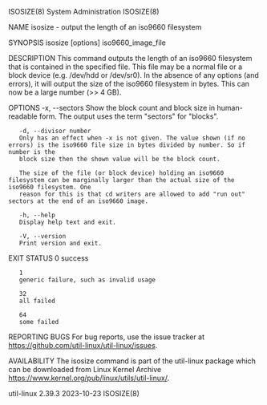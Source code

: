 ISOSIZE(8)							     System Administration							    ISOSIZE(8)

NAME
       isosize - output the length of an iso9660 filesystem

SYNOPSIS
       isosize [options] iso9660_image_file

DESCRIPTION
       This command outputs the length of an iso9660 filesystem that is contained in the specified file. This file may be a normal file or a block device
       (e.g. /dev/hdd or /dev/sr0). In the absence of any options (and errors), it will output the size of the iso9660 filesystem in bytes. This can now be a
       large number (>> 4 GB).

OPTIONS
       -x, --sectors
	   Show the block count and block size in human-readable form. The output uses the term "sectors" for "blocks".

       -d, --divisor number
	   Only has an effect when -x is not given. The value shown (if no errors) is the iso9660 file size in bytes divided by number. So if number is the
	   block size then the shown value will be the block count.

	   The size of the file (or block device) holding an iso9660 filesystem can be marginally larger than the actual size of the iso9660 filesystem. One
	   reason for this is that cd writers are allowed to add "run out" sectors at the end of an iso9660 image.

       -h, --help
	   Display help text and exit.

       -V, --version
	   Print version and exit.

EXIT STATUS
       0
	   success

       1
	   generic failure, such as invalid usage

       32
	   all failed

       64
	   some failed

REPORTING BUGS
       For bug reports, use the issue tracker at https://github.com/util-linux/util-linux/issues.

AVAILABILITY
       The isosize command is part of the util-linux package which can be downloaded from Linux Kernel Archive
       <https://www.kernel.org/pub/linux/utils/util-linux/>.

util-linux 2.39.3							  2023-10-23								    ISOSIZE(8)
